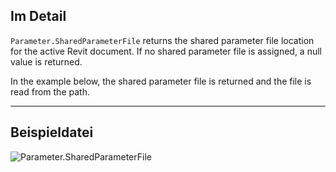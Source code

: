 ## Im Detail
`Parameter.SharedParameterFile` returns the shared parameter file location for the active Revit document. If no shared parameter file is assigned, a null value is returned.

In the example below, the shared parameter file is returned and the file is read from the path.
___
## Beispieldatei

![Parameter.SharedParameterFile](./Revit.Elements.Parameter.SharedParameterFile_img.jpg)
